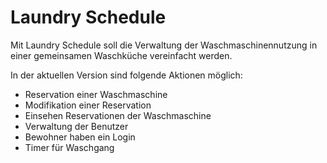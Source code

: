 # Laundry Schedule

Mit Laundry Schedule soll die Verwaltung der Waschmaschinennutzung in einer gemeinsamen Waschküche vereinfacht werden.

In der aktuellen Version sind folgende Aktionen möglich:
- Reservation einer Waschmaschine 
- Modifikation einer Reservation
- Einsehen Reservationen der Waschmaschine 
- Verwaltung der Benutzer
- Bewohner haben ein Login
- Timer für Waschgang

